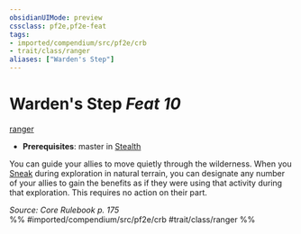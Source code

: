 ```yaml
---
obsidianUIMode: preview
cssclass: pf2e,pf2e-feat
tags:
- imported/compendium/src/pf2e/crb
- trait/class/ranger
aliases: ["Warden's Step"]
---
```

# Warden's Step  *Feat 10*  
[ranger](rules/traits/ranger.md)  

- **Prerequisites**: master in [Stealth](../skills.md#Stealth)

You can guide your allies to move quietly through the wilderness. When you [Sneak](sneak.md) during exploration in natural terrain, you can designate any number of your allies to gain the benefits as if they were using that activity during that exploration. This requires no action on their part.

*Source: Core Rulebook p. 175*  
%% #imported/compendium/src/pf2e/crb #trait/class/ranger %%